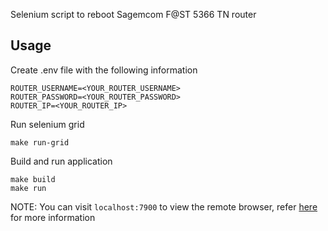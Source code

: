 Selenium script to reboot Sagemcom F@ST 5366 TN router

## Usage

Create .env file with the following information
```
ROUTER_USERNAME=<YOUR_ROUTER_USERNAME>
ROUTER_PASSWORD=<YOUR_ROUTER_PASSWORD>
ROUTER_IP=<YOUR_ROUTER_IP>
```

Run selenium grid
```
make run-grid
```

Build and run application
```
make build
make run
```

NOTE: You can visit `localhost:7900` to view the remote browser, refer [here](https://github.com/SeleniumHQ/docker-selenium#quick-start) for more information
